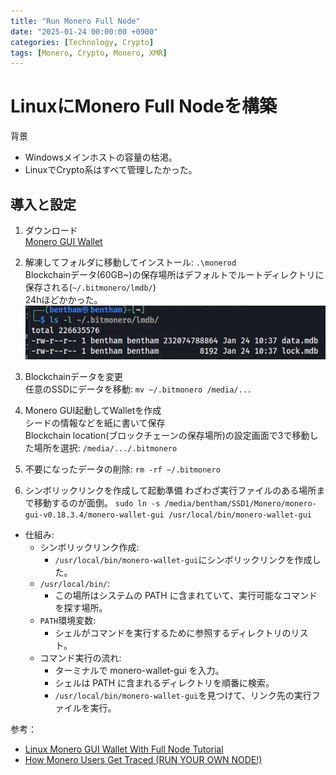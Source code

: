 ```yaml
---
title: "Run Monero Full Node"
date: "2025-01-24 00:00:00 +0900"
categories: [Technology, Crypto]
tags: [Monero, Crypto, Monero, XMR]
---
```


# LinuxにMonero Full Nodeを構築
背景
- Windowsメインホストの容量の枯渇。
- LinuxでCrypto系はすべて管理したかった。

## 導入と設定

1. ダウンロード  
   [Monero GUI Wallet](https://www.getmonero.org/downloads/#gui)

2. 解凍してフォルダに移動してインストール: `.\monerod`  
   Blockchainデータ(60GB~)の保存場所はデフォルトでルートディレクトリに保存される(`~/.bitmonero/lmdb/`)  
   24hほどかかった。  
   ![alt text](../assets/images/2025-01-24_12-58.png)  

3. Blockchainデータを変更  
   任意のSSDにデータを移動: `mv ~/.bitmonero /media/...`

4. Monero GUI起動してWalletを作成  
   シードの情報などを紙に書いて保存  
   Blockchain location(ブロックチェーンの保存場所)の設定画面で3で移動した場所を選択: `/media/.../.bitmonero`

5. 不要になったデータの削除: `rm -rf ~/.bitmonero`

6. シンボリックリンクを作成して起動準備
   わざわざ実行ファイルのある場所まで移動するのが面倒。
   `sudo ln -s /media/bentham/SSD1/Monero/monero-gui-v0.18.3.4/monero-wallet-gui /usr/local/bin/monero-wallet-gui`
- 仕組み:
   - シンボリックリンク作成:
      - `/usr/local/bin/monero-wallet-gui`にシンボリックリンクを作成した。
   - `/usr/local/bin/`:
      - この場所はシステムの PATH に含まれていて、実行可能なコマンドを探す場所。
   - `PATH`環境変数:
      - シェルがコマンドを実行するために参照するディレクトリのリスト。
   - コマンド実行の流れ:
      - ターミナルで monero-wallet-gui を入力。
      - シェルは PATH に含まれるディレクトリを順番に検索。
      - `/usr/local/bin/monero-wallet-gui`を見つけて、リンク先の実行ファイルを実行。

参考：
- [Linux Monero GUI Wallet With Full Node Tutorial](https://www.youtube.com/watch?v=8hrWaDVfqOU)
- [How Monero Users Get Traced (RUN YOUR OWN NODE!)](https://www.youtube.com/watch?v=WkphgF6Hn4w)

